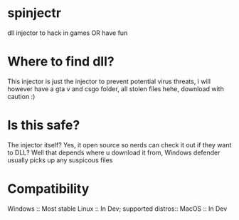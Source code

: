 # spinjectr
dll injector to hack in games OR have fun 

# Where to find dll?

This injector is just the injector to prevent potential virus threats, i will however have a gta v and csgo folder, all stolen files hehe, download with caution :)

# Is this safe?

The injector itself? Yes, it open source so nerds can check it out if they want to 
DLL? Well that depends where u download it from, Windows defender usually picks up any suspicous files

# Compatibility

Windows :: Most stable
Linux :: In Dev; supported distros:: 
MacOS :: In Dev
